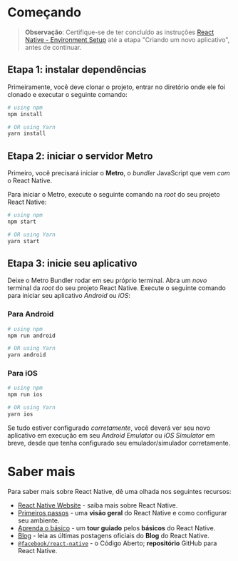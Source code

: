 
# Começando

>**Observação**: Certifique-se de ter concluído as instruções [React Native - Environment Setup](https://reactnative.dev/docs/environment-setup) até a etapa "Criando um novo aplicativo", antes de continuar.

## Etapa 1: instalar dependências

Primeiramente, você deve clonar o projeto, entrar no diretório onde ele foi clonado e executar o seguinte comando:

```bash
# using npm
npm install

# OR using Yarn
yarn install
```

## Etapa 2: iniciar o servidor Metro

Primeiro, você precisará iniciar o **Metro**, o _bundler_ JavaScript que vem _com_ o React Native.

Para iniciar o Metro, execute o seguinte comando na _root_ do seu projeto React Native:

```bash
# using npm
npm start

# OR using Yarn
yarn start
```

## Etapa 3: inicie seu aplicativo

Deixe o Metro Bundler rodar em seu próprio terminal. Abra um _novo_ terminal da _root_ do seu projeto React Native. Execute o seguinte comando para iniciar seu aplicativo _Android_ ou _iOS_:

### Para Android

```bash
# using npm
npm run android

# OR using Yarn
yarn android
```

### Para iOS

```bash
# using npm
npm run ios

# OR using Yarn
yarn ios
```

Se tudo estiver configurado _corretamente_, você deverá ver seu novo aplicativo em execução em seu _Android Emulator_ ou _iOS Simulator_ em breve, desde que tenha configurado seu emulador/simulador corretamente.


# Saber mais

Para saber mais sobre React Native, dê uma olhada nos seguintes recursos:

- [React Native Website](https://reactnative.dev) - saiba mais sobre React Native.
- [Primeiros passos](https://reactnative.dev/docs/environment-setup) - uma **visão geral** do React Native e como configurar seu ambiente.
- [Aprenda o básico](https://reactnative.dev/docs/getting-started) - um **tour guiado** pelos **básicos** do React Native.
- [Blog](https://reactnative.dev/blog) - leia as últimas postagens oficiais do **Blog** do React Native.
- [`@facebook/react-native`](https://github.com/facebook/react-native) - o Código Aberto; **repositório** GitHub para React Native.
